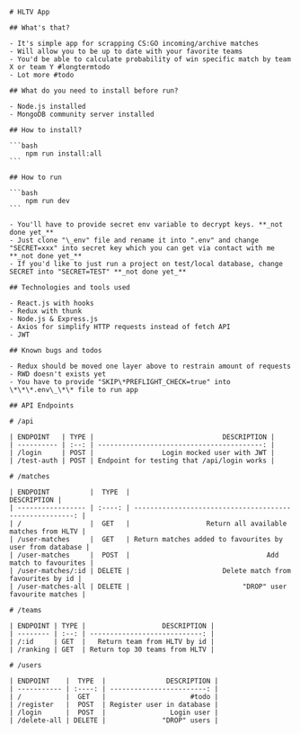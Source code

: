     # HLTV App

    ## What's that?

    - It's simple app for scrapping CS:GO incoming/archive matches
    - Will allow you to be up to date with your favorite teams
    - You'd be able to calculate probability of win specific match by team X or team Y #longtermtodo
    - Lot more #todo

    ## What do you need to install before run?

    - Node.js installed
    - MongoDB community server installed

    ## How to install?

    ```bash
        npm run install:all
    ```

    ## How to run

    ```bash
        npm run dev
    ```

    - You'll have to provide secret env variable to decrypt keys. **_not done yet_**
    - Just clone "\_env" file and rename it into ".env" and change "SECRET=xxx" into secret key which you can get via contact with me **_not done yet_**
    - If you'd like to just run a project on test/local database, change SECRET into "SECRET=TEST" **_not done yet_**

    ## Technologies and tools used

    - React.js with hooks
    - Redux with thunk
    - Node.js & Express.js
    - Axios for simplify HTTP requests instead of fetch API
    - JWT

    ## Known bugs and todos

    - Redux should be moved one layer above to restrain amount of requests
    - RWD doesn't exists yet
    - You have to provide "SKIP\*PREFLIGHT_CHECK=true" into \*\*\*.env\_\*\* file to run app

    ## API Endpoints

    # /api

    | ENDPOINT   | TYPE |                                DESCRIPTION |
    | ---------- | :--: | -----------------------------------------: |
    | /login     | POST |                 Login mocked user with JWT |
    | /test-auth | POST | Endpoint for testing that /api/login works |

    # /matches

    | ENDPOINT          |  TYPE  |                                              DESCRIPTION |
    | ----------------- | :----: | -------------------------------------------------------: |
    | /                 |  GET   |                   Return all available matches from HLTV |
    | /user-matches     |  GET   | Return matches added to favourites by user from database |
    | /user-matches     |  POST  |                                  Add match to favourites |
    | /user-matches/:id | DELETE |                       Delete match from favourites by id |
    | /user-matches-all | DELETE |                            "DROP" user favourite matches |

    # /teams

    | ENDPOINT | TYPE |                   DESCRIPTION |
    | -------- | :--: | ----------------------------: |
    | /:id     | GET  |   Return team from HLTV by id |
    | /ranking | GET  | Return top 30 teams from HLTV |

    # /users

    | ENDPOINT    |  TYPE  |               DESCRIPTION |
    | ----------- | :----: | ------------------------: |
    | /           |  GET   |                     #todo |
    | /register   |  POST  | Register user in database |
    | /login      |  POST  |                Login user |
    | /delete-all | DELETE |              "DROP" users |
